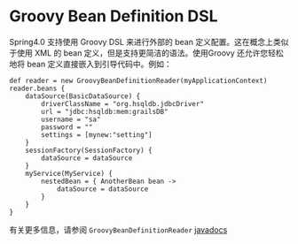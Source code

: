 Groovy Bean Definition DSL
========================

Spring4.0 支持使用 Groovy DSL 来进行外部的 bean 定义配置。这在概念上类似于使用 XML 的 bean 定义，但是支持更简洁的语法。使用Groovy 还允许您轻松地将 bean 定义直接嵌入到引导代码中。例如：

	def reader = new GroovyBeanDefinitionReader(myApplicationContext)
	reader.beans {
	    dataSource(BasicDataSource) {
	        driverClassName = "org.hsqldb.jdbcDriver"
	        url = "jdbc:hsqldb:mem:grailsDB"
	        username = "sa"
	        password = ""
	        settings = [mynew:"setting"]
	    }
	    sessionFactory(SessionFactory) {
	        dataSource = dataSource
	    }
	    myService(MyService) {
	        nestedBean = { AnotherBean bean ->
	            dataSource = dataSource
	        }
	    }
	}

有关更多信息，请参阅 `GroovyBeanDefinitionReader` [javadocs](http://docs.spring.io/spring/docs/current/javadoc-api/org/springframework/beans/factory/groovy/GroovyBeanDefinitionReader.html)